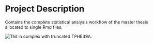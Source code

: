 # Project Description
Contains the complete statistical analysis workflow of the master thesis allocated to single Rmd files.

<img src="/masterthesis/pictures/intro.png" alt="ThiI in complex with truncated TPHE39A.">
